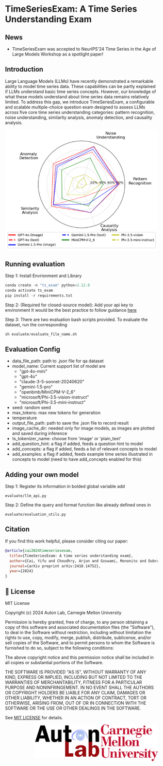 <h1>TimeSeriesExam: A Time Series Understanding Exam</h1>

</div>

## News 
- TimeSeriesExam was accepted to NeurIPS'24 Time Series in the Age of Large Models Workshop as a spotlight paper!

</div>

## Introduction
Large Language Models (LLMs) have recently demonstrated a remarkable ability to model time series data. These capabilities can be partly explained if LLMs understand basic time series concepts. However, our knowledge of what these models understand about time series data remains relatively limited. To address this gap, we introduce TimeSeriesExam, a configurable and scalable multiple-choice question exam designed to assess LLMs across five core time series understanding categories: pattern recognition, noise understanding, similarity analysis, anomaly detection, and causality analysis.

![](asset/spider.png)

</div>

## Running evaluation

Step 1: Install Envrionment and Library
```python
conda create -n "ts_exam" python=3.12.0
conda activate ts_exam
pip install -r requirements.txt
```

Step 2: (Required for closed-source model): Add your api key to environment
It would be the best practice to follow guidance [here](https://help.openai.com/en/articles/5112595-best-practices-for-api-key-safety)

Step 3:
There are two evaluation bash scripts provided. To evaluate the dataset, run the corresponding
```python
sh evaluate/evaluate_file_name.sh
```

</div>

## Evaluation Config
- data_file_path: path to .json file for qa dataset
- model_name: Current support list of model are
    - "gpt-4o-mini"
    - "gpt-4o"
    - "claude-3-5-sonnet-20240620"
    - "gemini-1.5-pro"
    - "openbmb/MiniCPM-V-2_6"
    - "microsoft/Phi-3.5-vision-instruct"
    - "microsoft/Phi-3.5-mini-instruct"
- seed: random seed
- max_tokens: max new tokens for generation
- temperature
- output_file_path: path to save the .json file to record result
- image_cache_dir: needed only for image models, as images are plotted and saved during inference
- ts_tokenizer_name: choose from 'image' or 'plain_text'
- add_question_hint: a flag if added, feeds a question hint to model
- add_concepts: a flag if added, feeds a list of relevant concepts to model
- add_examples: a flag if added, feeds example time series illustrated in concepts to model (need to have add_concepts enabled for this)

</div>

## Adding your own model

Step 1: Register its information in bolded global variable add 
```
evaluate/llm_api.py
```

Step 2: Define the query and format function like already defined ones in 

```
evaluate/evaluation_utils.py
```

</div>

## Citation

If you find this work helpful, please consider citing our paper:

```bibtex
@article{cai2024timeseriesexam,
  title={TimeSeriesExam: A time series understanding exam},
  author={Cai, Yifu and Choudhry, Arjun and Goswami, Mononito and Dubrawski, Artur},
  journal={arXiv preprint arXiv:2410.14752},
  year={2024}
}
```

</div>

## 🪪 License

MIT License

Copyright (c) 2024 Auton Lab, Carnegie Mellon University

Permission is hereby granted, free of charge, to any person obtaining a copy of this software and associated documentation files (the "Software"), to deal in the Software without restriction, including without limitation the rights to use, copy, modify, merge, publish, distribute, sublicense, and/or sell copies of the Software, and to permit persons to whom the Software is furnished to do so, subject to the following conditions:

The above copyright notice and this permission notice shall be included in all copies or substantial portions of the Software.

THE SOFTWARE IS PROVIDED "AS IS", WITHOUT WARRANTY OF ANY KIND, EXPRESS OR IMPLIED, INCLUDING BUT NOT LIMITED TO THE WARRANTIES OF MERCHANTABILITY, FITNESS FOR A PARTICULAR PURPOSE AND NONINFRINGEMENT. IN NO EVENT SHALL THE AUTHORS OR COPYRIGHT HOLDERS BE LIABLE FOR ANY CLAIM, DAMAGES OR OTHER LIABILITY, WHETHER IN AN ACTION OF CONTRACT, TORT OR OTHERWISE, ARISING FROM, OUT OF OR IN CONNECTION WITH THE SOFTWARE OR THE USE OR OTHER DEALINGS IN THE SOFTWARE.

See [MIT LICENSE](LICENSE) for details.

<img align="right" height ="120px" src="asset/cmu_logo.png">
<img align="right" height ="110px" src="asset/autonlab_logo.png">
